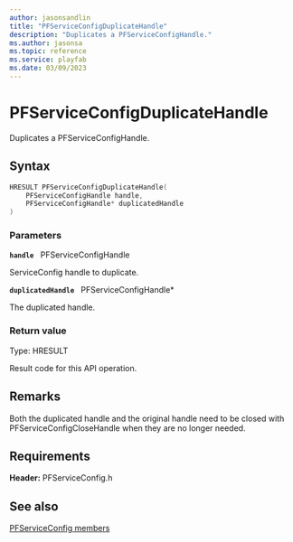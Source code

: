 ```yaml
---
author: jasonsandlin
title: "PFServiceConfigDuplicateHandle"
description: "Duplicates a PFServiceConfigHandle."
ms.author: jasonsa
ms.topic: reference
ms.service: playfab
ms.date: 03/09/2023
---
```


# PFServiceConfigDuplicateHandle  

Duplicates a PFServiceConfigHandle.  

## Syntax  
  
```cpp
HRESULT PFServiceConfigDuplicateHandle(  
    PFServiceConfigHandle handle,  
    PFServiceConfigHandle* duplicatedHandle  
)  
```  
  
### Parameters  
  
**`handle`** &nbsp; PFServiceConfigHandle  
  
ServiceConfig handle to duplicate.  
  
**`duplicatedHandle`** &nbsp; PFServiceConfigHandle*  
  
The duplicated handle.  
  
  
### Return value
Type: HRESULT
  
Result code for this API operation.
  
## Remarks  
  
Both the duplicated handle and the original handle need to be closed with PFServiceConfigCloseHandle when they are no longer needed.
  
## Requirements  
  
**Header:** PFServiceConfig.h
  
## See also  
[PFServiceConfig members](../pfserviceconfig_members.md)  

  
  
